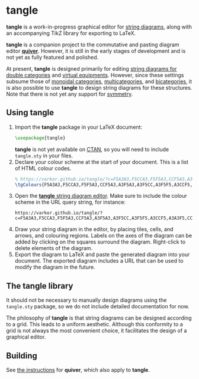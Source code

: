 # **tangle**

**tangle** is a work-in-progress graphical editor for [string diagrams](https://en.wikipedia.org/wiki/String_diagram), along with an accompanying TikZ library for exporting to LaTeX.

**tangle** is a companion project to the commutative and pasting diagram editor [**quiver**](https://github.com/varkor/quiver). However, it is still in the early stages of development and is not yet as fully featured and polished.

At present, **tangle** is designed primarily for editing [string diagrams for double categories](https://arxiv.org/abs/1612.02762) and [virtual equipments](https://arxiv.org/abs/2003.02124). However, since these settings subsume those of [monoidal categories](https://en.wikipedia.org/wiki/Monoidal_category), [multicategories](https://en.wikipedia.org/wiki/Multicategory), and [bicategories](https://en.wikipedia.org/wiki/Bicategory), it is also possible to use **tangle** to design string diagrams for these structures. Note that there is not yet any support for [symmetry](https://en.wikipedia.org/wiki/Symmetric_monoidal_category).

## Using **tangle**

1. Import the **tangle** package in your LaTeX document:
    ```latex
    \usepackage{tangle}
    ```
    **tangle** is not yet available on [CTAN](https://ctan.org/), so you will need to include `tangle.sty` in your files.
1. Declare your colour scheme at the start of your document. This is a list of HTML colour codes.
    ```latex
    % https://varkor.github.io/tangle/?c=F5A3A3,F5CCA3,F5F5A3,CCF5A3,A3F5A3,A3F5CC,A3F5F5,A3CCF5,A3A3F5,CCA3F5,F5A3F5,F5A3CC
    \tgColours{F5A3A3,F5CCA3,F5F5A3,CCF5A3,A3F5A3,A3F5CC,A3F5F5,A3CCF5,A3A3F5,CCA3F5,F5A3F5,F5A3CC}
    ```
1. Open the [**tangle** string diagram editor](https://varkor.github.io/tangle). Make sure to include the colour scheme in the URL query string, for instance:
    ```
    https://varkor.github.io/tangle/?c=F5A3A3,F5CCA3,F5F5A3,CCF5A3,A3F5A3,A3F5CC,A3F5F5,A3CCF5,A3A3F5,CCA3F5,F5A3F5,F5A3CC
    ```
1. Draw your string diagram in the editor, by placing tiles, cells, and arrows, and colouring regions. Labels on the axes of the diagram can be added by clicking on the squares surround the diagram. Right-click to delete elements of the diagram.
1. Export the diagram to LaTeX and paste the generated diagram into your document. The exported diagram includes a URL that can be used to modify the diagram in the future.

## The **tangle** library

It should not be necessary to manually design diagrams using the `tangle.sty` package, so we do not include detailed documentation for now.

The philosophy of **tangle** is that string diagrams can be designed according to a grid. This leads to a uniform aesthetic. Although this conformity to a grid is not always the most convenient choice, it facilitates the design of a graphical editor.

## Building

See [the instructions](https://github.com/varkor/quiver#building) for **quiver**, which also apply to **tangle**.
